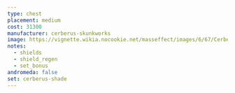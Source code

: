 ```yaml
---
type: chest
placement: medium
cost: 31300
manufacturer: cerberus-skunkworks
image: https://vignette.wikia.nocookie.net/masseffect/images/6/67/Cerberus_shade.jpg/revision/latest/scale-to-width-down/700?cb=20130308134524
notes:
  - shields
  - shield_regen
  - set_bonus
andromeda: false
set: cerberus-shade
---
```


